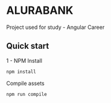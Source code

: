 ALURABANK
=======

Project used for study - Angular Career

## Quick start

1 - NPM Install

```bash
npm install
```

Compile assets

```bash
npm run compile
```
